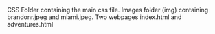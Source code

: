 CSS Folder containing the main css file. Images folder (img) containing brandonr.jpeg and miami.jpeg. Two webpages index.html and adventures.html
